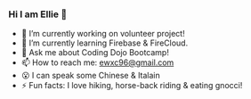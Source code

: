 ### Hi I am Ellie 👋

- 🔭 I’m currently working on volunteer project!
- 🌱 I’m currently learning Firebase & FireCloud.
- 💬 Ask me about Coding Dojo Bootcamp!
- 📫 How to reach me: ewxc96@gmail.com
- 😮 I can speak some Chinese & Italain 
- ⚡️ Fun facts: I love hiking, horse-back riding & eating gnocci!

